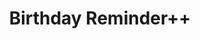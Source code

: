 ---
layout: app
title: Birthday Reminder++
tagline: Never forget a birthday
slug: birthday-reminder
ordering: 0
meta_description: TODO
lang: no
platform: iOS
app_category: Productivity
image: /not-exist.png
screenshot: /not-exist.png
width: 1365
height: 872
app_id: id1457945957
description1: We’ve all got a lot of people in our contacts, some that we care more about than others. For these special someone, we import their birthdays from Facebook, Twitter or our own brain. But keeping track of these important events can be a hassle, both in a calendar filled to the brim and in the contact app itself.
description2: Enter Birthday Reminder++, the app which keeps your congratulations on track, making your relationship with your closest friends and family even more meaningful.
features:
- See today’s birthdays from your contacts
- See future birthdays sorted chronologically by upcoming birthday
- Edit your contacts quickly from within the app
- Remove birthdays from contacts faster than any other app
last_modified_at: 2022-04-15T07:43:00.0000000+02:00
---